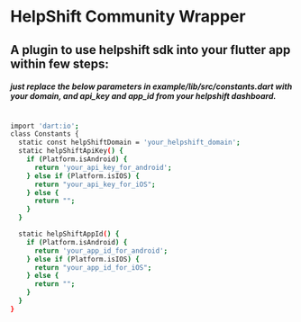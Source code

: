 # HelpShift Community Wrapper

## A plugin to use helpshift sdk into your flutter app within few steps:

##### just replace the below parameters in example/lib/src/constants.dart with your domain, and api_key  and   app_id from your helpshift dashboard.

```sh

import 'dart:io';
class Constants {
  static const helpShiftDomain = 'your_helpshift_domain';
  static helpShiftApiKey() {
    if (Platform.isAndroid) {
      return 'your_api_key_for_android';
    } else if (Platform.isIOS) {
      return "your_api_key_for_iOS";
    } else {
      return "";
    }
  }

  static helpShiftAppId() {
    if (Platform.isAndroid) {
      return 'your_app_id_for_android';
    } else if (Platform.isIOS) {
      return "your_app_id_for_iOS";
    } else {
      return "";
    }
  }
}
```